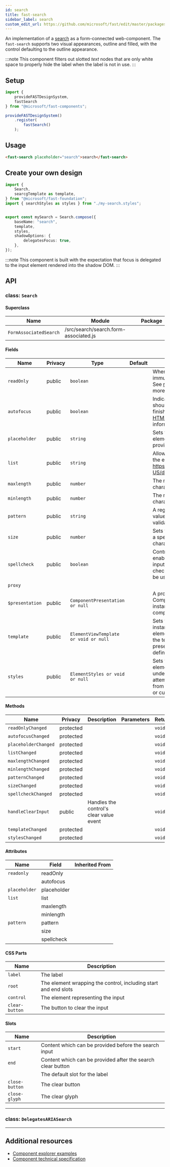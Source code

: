 ```yaml
---
id: search
title: fast-search
sidebar_label: search
custom_edit_url: https://github.com/microsoft/fast/edit/master/packages/web-components/fast-foundation/src/search/README.md
---
```


An implementation of a [search](https://developer.mozilla.org/en-US/docs/Web/HTML/Element/Input/search) as a form-connected web-component. The `fast-search` supports two visual appearances, outline and filled, with the control defaulting to the outline appearance.

:::note
This component filters out slotted _text_ nodes that are only white space to properly hide the label when the label is not in use.
:::

## Setup

```ts
import {
    provideFASTDesignSystem,
    fastSearch
} from "@microsoft/fast-components";

provideFASTDesignSystem()
    .register(
        fastSearch()
    );
```

## Usage

```html live
<fast-search placeholder="search">search</fast-search>
```

## Create your own design

```ts
import {
    Search,
    searcgTemplate as template,
} from "@microsoft/fast-foundation";
import { searchStyles as styles } from "./my-search.styles";


export const mySearch = Search.compose({
    baseName: "search",
    template,
    styles,
    shadowOptions: {
        delegatesFocus: true,
    },
});
```

:::note
This component is built with the expectation that focus is delegated to the input element rendered into the shadow DOM.
:::

## API



### class: `Search`

#### Superclass

| Name                   | Module                                | Package |
| ---------------------- | ------------------------------------- | ------- |
| `FormAssociatedSearch` | /src/search/search.form-associated.js |         |

#### Fields

| Name            | Privacy | Type                                  | Default | Description                                                                                                                                                                                                                 | Inherited From       |
| --------------- | ------- | ------------------------------------- | ------- | --------------------------------------------------------------------------------------------------------------------------------------------------------------------------------------------------------------------------- | -------------------- |
| `readOnly`      | public  | `boolean`                             |         | When true, the control will be immutable by user interaction. See [readonly HTML attribute](https://developer.mozilla.org/en-US/docs/Web/HTML/Attributes/readonly) for more information.                                 |                      |
| `autofocus`     | public  | `boolean`                             |         | Indicates that this element should get focus after the page finishes loading. See [autofocus HTML attribute](https://developer.mozilla.org/en-US/docs/Web/HTML/Element/input#htmlattrdefautofocus) for more information. |                      |
| `placeholder`   | public  | `string`                              |         | Sets the placeholder value of the element, generally used to provide a hint to the user.                                                                                                                                    |                      |
| `list`          | public  | `string`                              |         | Allows associating a [datalist](https://developer.mozilla.org/en-US/docs/Web/HTML/Element/datalist) to the element by {@link https://developer.mozilla.org/en-US/docs/Web/API/Element/id}.                              |                      |
| `maxlength`     | public  | `number`                              |         | The maximum number of characters a user can enter.                                                                                                                                                                          |                      |
| `minlength`     | public  | `number`                              |         | The minimum number of characters a user can enter.                                                                                                                                                                          |                      |
| `pattern`       | public  | `string`                              |         | A regular expression that the value must match to pass validation.                                                                                                                                                          |                      |
| `size`          | public  | `number`                              |         | Sets the width of the element to a specified number of characters.                                                                                                                                                          |                      |
| `spellcheck`    | public  | `boolean`                             |         | Controls whether or not to enable spell checking for the input field, or if the default spell checking configuration should be used.                                                                                        |                      |
| `proxy`         |         |                                       |         |                                                                                                                                                                                                                             | FormAssociatedSearch |
| `$presentation` | public  | `ComponentPresentation or null`       |         | A property which resolves the ComponentPresentation instance for the current component.                                                                                                                                     | FoundationElement    |
| `template`      | public  | `ElementViewTemplate or void or null` |         | Sets the template of the element instance. When undefined, the element will attempt to resolve the template from the associated presentation or custom element definition.                                                  | FoundationElement    |
| `styles`        | public  | `ElementStyles or void or null`       |         | Sets the default styles for the element instance. When undefined, the element will attempt to resolve default styles from the associated presentation or custom element definition.                                         | FoundationElement    |

#### Methods

| Name                 | Privacy   | Description                             | Parameters | Return | Inherited From    |
| -------------------- | --------- | --------------------------------------- | ---------- | ------ | ----------------- |
| `readOnlyChanged`    | protected |                                         |            | `void` |                   |
| `autofocusChanged`   | protected |                                         |            | `void` |                   |
| `placeholderChanged` | protected |                                         |            | `void` |                   |
| `listChanged`        | protected |                                         |            | `void` |                   |
| `maxlengthChanged`   | protected |                                         |            | `void` |                   |
| `minlengthChanged`   | protected |                                         |            | `void` |                   |
| `patternChanged`     | protected |                                         |            | `void` |                   |
| `sizeChanged`        | protected |                                         |            | `void` |                   |
| `spellcheckChanged`  | protected |                                         |            | `void` |                   |
| `handleClearInput`   | public    | Handles the control's clear value event |            | `void` |                   |
| `templateChanged`    | protected |                                         |            | `void` | FoundationElement |
| `stylesChanged`      | protected |                                         |            | `void` | FoundationElement |

#### Attributes

| Name          | Field       | Inherited From |
| ------------- | ----------- | -------------- |
| `readonly`    | readOnly    |                |
|               | autofocus   |                |
| `placeholder` | placeholder |                |
| `list`        | list        |                |
|               | maxlength   |                |
|               | minlength   |                |
| `pattern`     | pattern     |                |
|               | size        |                |
|               | spellcheck  |                |

#### CSS Parts

| Name           | Description                                                     |
| -------------- | --------------------------------------------------------------- |
| `label`        | The label                                                       |
| `root`         | The element wrapping the control, including start and end slots |
| `control`      | The element representing the input                              |
| `clear-button` | The button to clear the input                                   |

#### Slots

| Name           | Description                                                 |
| -------------- | ----------------------------------------------------------- |
| `start`        | Content which can be provided before the search input       |
| `end`          | Content which can be provided after the search clear button |
|                | The default slot for the label                              |
| `close-button` | The clear button                                            |
| `close-glyph`  | The clear glyph                                             |

<hr/>

### class: `DelegatesARIASearch`

<hr/>


## Additional resources

* [Component explorer examples](https://explore.fast.design/components/fast-search)
* [Component technical specification](https://github.com/microsoft/fast/blob/master/packages/web-components/fast-foundation/src/search/search.spec.md)